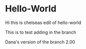 # Hello-World
Hi this is chelseas edit of hello-world

This is to test adding in the branch

Dana's version of the branch 2.00
